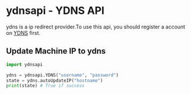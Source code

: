 # ydnsapi - YDNS API

ydns is a ip redirect provider.To use this api, you should register a account on [YDNS](https://ydns.io/) first.


## Update Machine IP to ydns

```python
import ydnsapi

ydns = ydnsapi.YDNS("username", "password")
state = ydns.autoUpdateIP("hostname")
print(state) # True if success

```
